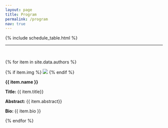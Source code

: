 ```yaml
---
layout: page
title: Program
permalink: /program
nav: true
---
```



<!-- The workshop features invited talks and a panel discussion. 
Each talk will be 40 minutes long, followed by 5 minute Q&A. 
The panel discussion will last for an hour. 
-->

{% include schedule_table.html %}

---

<br>

{% for item in site.data.authors %}

<!-- 
**{{ item.name }}**

**Title:** {{ item.title}} 

**Abstract:** {{ item.abstract}} 

**Bio:**    {{ item.bio }} 
-->

<div class="author-container">
{% if item.img %}
<img class="author-img" src="/assets/img/{{item.img}}">
{% endif %}
<p class="author-name"> <strong> {{ item.name }}  </strong>   </p>
<p>  <strong> Title: </strong>  {{ item.title}}   </p>
<p> <strong> Abstract: </strong>  {{ item.abstract}}   </p>
<p> <strong> Bio: </strong>    {{ item.bio }}   </p>
</div>

{% endfor %}

<br> 
<!-- 
More details about the speakers, talks, and panel discussion will be available soon.
-->
